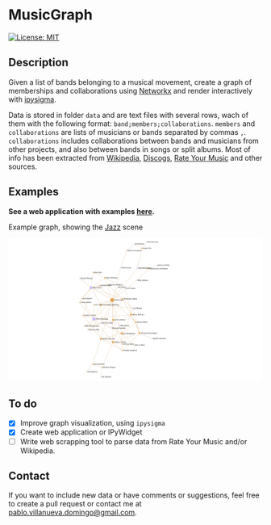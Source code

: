 # MusicGraph

[![License: MIT](https://img.shields.io/badge/License-MIT-yellow.svg)](https://opensource.org/licenses/MIT)

## Description

Given a list of bands belonging to a musical movement, create a graph of memberships and collaborations using [Networkx](https://networkx.org/) and render interactively with [ipysigma](https://github.com/medialab/ipysigma).

Data is stored in folder `data` and are text files with several rows, wach of them with the following format: `band;members;collaborations`. `members` and `collaborations` are lists of musicians or bands separated by commas `,`. `collaborations` includes collaborations between bands and musicians from other projects, and also between bands in songs or split albums. Most of info has been extracted from [Wikipedia](https://en.wikipedia.org), [Discogs](https://www.discogs.com/), [Rate Your Music](https://rateyourmusic.com/) and other sources.

## Examples

**See a web application with examples [here](https://pablovd.github.io/musicgraph.html).**

Example graph, showing the [Jazz](https://en.wikipedia.org/wiki/Jazz) scene

![Jazz](examples/jazz.png "Jazz")

## To do

- [x] Improve graph visualization, using `ipysigma`
- [x] Create web application or IPyWidget
- [ ] Write web scrapping tool to parse data from Rate Your Music and/or Wikipedia.

## Contact

If you want to include new data or have comments or suggestions, feel free to create a pull request or contact me at <pablo.villanueva.domingo@gmail.com>.
